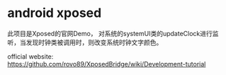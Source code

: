 # android xposed

此项目是Xposed的官网Demo， 对系统的systemUI类的updateClock进行监听，当发现时钟类被调用时，则改变系统时钟文字颜色。

official website: https://github.com/rovo89/XposedBridge/wiki/Development-tutorial


